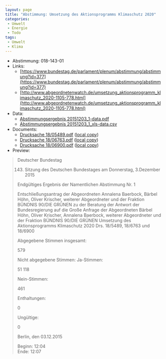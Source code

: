 ```yaml
---
layout: page
title: "Abstimmung: Umsetzung des Aktionsprogramms Klimaschutz 2020"
categories:
 - Umwelt
 - Energie
 - Todo
tags:
 - Umwelt
 - Klima
---
```


* Abstimmung: 018-143-01
* Links: 
    * [https://www.bundestag.de/parlament/plenum/abstimmung/abstimmung?id=377](https://www.bundestag.de/parlament/plenum/abstimmung/abstimmung?id=377)
    * [http://www.abgeordnetenwatch.de/umsetzung_aktionsprogramm_klimaschutz_2020-1105-778.html](http://www.abgeordnetenwatch.de/umsetzung_aktionsprogramm_klimaschutz_2020-1105-778.html)
* Data: 
    * [Abstimmungsergebnis 20151203_1-data.pdf](/res/abstimmungsliste/20151203_1-data.pdf)
    * [Abstimmungsergebnis 20151203_1_xls-data.csv](/res/abstimmungsliste/analyses/20151203_1_xls-data.csv)
* Documents: 
    * [Drucksache 18/05489.pdf](http://dip21.bundestag.de/dip21/btd/18/054/1805489.pdf) ([local copy](/res/abstimmungsdaten/018-143-01/1805489.pdf))
    * [Drucksache 18/06763.pdf](http://dip21.bundestag.de/dip21/btd/18/067/1806763.pdf) ([local copy](/res/abstimmungsdaten/018-143-01/1806763.pdf))
    * [Drucksache 18/06900.pdf](http://dip21.bundestag.de/dip21/btd/18/069/1806900.pdf) ([local copy](/res/abstimmungsdaten/018-143-01/1806900.pdf))
* Preview: 
> Deutscher Bundestag
> 
> 143. Sitzung des Deutschen Bundestages
> am Donnerstag, 3.Dezember 2015
> 
> Endgültiges Ergebnis der Namentlichen Abstimmung Nr. 1
> 
> Entschließungsantrag der Abgeordneten Annalena Baerbock, Bärbel Höhn, Oliver Krischer,
> weiterer Abgeordneter und der Fraktion BÜNDNIS 90/DIE GRÜNEN
> zu der Beratung der Antwort der Bundesregierung auf die Große Anfrage der Abgeordneten
> Bärbel Höhn, Oliver Krischer, Annalena Baerbock, weiterer Abgeordneter und der Fraktion
> BÜNDNIS 90/DIE GRÜNEN
> Umsetzung des Aktionsprogramms Klimaschutz 2020
> Drs. 18/5489, 18/6763 und 18/6900
> 
> Abgegebene Stimmen insgesamt:
> 
> 579
> 
> Nicht abgegebene Stimmen:
> Ja-Stimmen:
> 
> 51
> 118
> 
> Nein-Stimmen:
> 
> 461
> 
> Enthaltungen:
> 
> 0
> 
> Ungültige:
> 
> 0
> 
> Berlin, den 03.12.2015
> 
> Beginn: 12:04  
> Ende: 12:07
